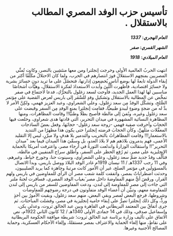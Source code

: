 <h1 dir="rtl">تأسيس حزب الوفد المصري المطالب بالاستقلال .</h1>

<h5 dir="rtl">العام الهجري:  1337

الشهر القمري: صفر

العام الميلادي: 1918</h5>

<p dir="rtl">انتهت الحربُ العالمية الأولى وخرجت إنجلترا ومن معها منتَشِين بالنصر، وكانت تُمنِّي المصريين بمنحِهم الاستقلالَ فورَ انتصارهم في الحرب، ولما كان الاحتلالُ مكَلِّفًا أكثر من إبقاء الدولة تابعةً لها بوضع أناسٍ يُخضِعون إدارتها، فتحصُلُ على ما تريد دون خسائرَ بشرية ولا خسائِرَ اقتصادية، فأظهرت اللِّينَ وأبدت الاستعدادَ لفكرة الاستقلالِ، وهيَّأت أشخاصًا مناسبين لها لهذا العمل الجديد، فأوحت لسعد زغلول بالتحرُّكِ، فدعا لاجتماع في صفر تمخَّض عن المطالبة بالاستقلال وتشكيلِ وفدٍ للسَّفَر إلى باريس لعرض القضية على مؤتمر الصُّلحِ، وتشكَّل الوفدُ مِن سعد زغلول، وعلي الشعراوي، وعبد العزيز فهمي، ولكِنَّ الأمر لا بدَّ له من ضجةٍ وضوءٍ ليبدوَ طبيعيًّا، فقامت إنجلترا بمنع الوفدِ مِن السفر وقبضت على سعد زغلول وغيره، ونُفيَ إلى مالطة فأصبح بطلًا وطنيًّا!! وقامت المظاهرات، ومنها المظاهرة النسائية المشهورة في ميدان التحرير، التي قادتها هدى شعراوي، وخلعت فيها الحجابَ وأحرقت صفية فهمي -زوجة سعد زغلول- حجابَها، وفعل بعضُ الساذجات المغفَّلات مثلَهنَّ، وكأن الحجابَ فرضته إنجلترا حتى يكون هذا مظهرًا من التنديد بالاستعمارِ!!! وقامت المظاهراتُ بالتخريب والتدمير بلا هدفٍ ولا مبرِّرٍ، ليس إلا التقليد الأعمى، فهم يدمرون بلادَهم هم لا بلادَ العدو، بل وسمِّيَ هذا الميدان فيما بعد "ميدان التحرير"!! واستقالت الوزارةُ واندلعت الثورةُ في أرجاء مصر، واعترفت أمريكا بالحماية الإنجليزية على مصر، ثم رُفِع الحظر على السفر، وأطلق سراح المنفيين في مالطة، فتألَّف وفدٌ جديد ضمَّ سعد زغلول، وعلي الشعراوي، وسينوت حنا، وجورج خياط، وغيرهم، وفي 11 رجب 1337هـ / 11 نيسان 1919م غادر الوفد البلادَ ووصل باريس، وبدأ الاتصال بالمسؤولين في مؤتمر الصلح، غير أن الأمور كانت مرتبةً وجاهزة كما يريد الصليبيون، وحدثت اضطراباتٌ بمصر، واتفقت كلمة شعب مصر أن الرأي للمفاوِضين في باريس ولهم القرار، ورفَضَ أيٌّ منهم المفاوضةَ داخل مصر َبغياب الوفد المصري، فسافرت لجنةُ ملنر التي جاءت إلى مصر للمفاوضة إلى لندن، ودعت المفاوضين للسفر من باريس إلى لندن للمفاوضة معهم، وتبيَّن أن أعضاء الوفد متفاوتون في درجة رضوخِهم للمفاوضات وشروطها، فرجع البعض لمصر وبقي البعض، منهم سعد زغلول، وبقيت الأمورُ بين أخذٍ وردٍّ، وكل ذلك إنجلترا تصِرُّ على إبقاء حامية إنجليزية في مصر، وفشلت المباحثات. ثم جرى اتفاقٌ بين المعتمد البريطاني في القاهرة وبين عبد الخالق ثروت، وعدلي يكن، وإسماعيل صدقي، وذلك في 14 جمادى الأولى 1340هـ / 12 كانون الثاني 1922م، نص الاتفاق على تأليف وزارة برئاسة عبد الخالق ثروت؛ شريطة موافقة الحكومة البريطانية على نقاطٍ، منها إلغاء الحماية والاعتراف بمصر مستقلةً، وإلغاء الأحكام العسكرية، وحماية المصالح الأجنبية وغيرها.</p></br>
